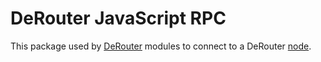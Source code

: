 # DeRouter JavaScript RPC

This package used by [DeRouter](https://derouter.org) modules to connect to a DeRouter [node](https://github.com/derouter/derouter).
